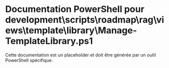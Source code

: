 # Documentation PowerShell pour development\scripts\roadmap\rag\views\template\library\Manage-TemplateLibrary.ps1

Cette documentation est un placeholder et doit être générée par un outil PowerShell spécifique.
